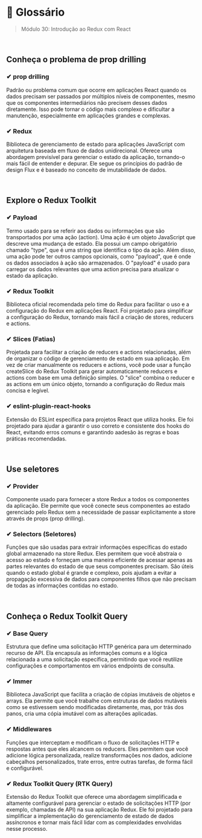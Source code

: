 # 📌 Glossário
> Módulo 30: Introdução ao Redux com React

<br>

## Conheça o problema de prop drilling
### ✔ prop drilling
Padrão ou problema comum que ocorre em aplicações React quando os dados precisam ser passados por múltiplos níveis de componentes, mesmo que os componentes intermediários não precisem desses dados diretamente. Isso pode tornar o código mais complexo e dificultar a manutenção, especialmente em aplicações grandes e complexas.

### ✔ Redux
Biblioteca de gerenciamento de estado para aplicações JavaScript com arquitetura baseada em fluxo de dados unidirecional. Oferece uma abordagem previsível para gerenciar o estado da aplicação, tornando-o mais fácil de entender e depurar. Ele segue os princípios do padrão de design Flux e é baseado no conceito de imutabilidade de dados.

<br>

## Explore o Redux Toolkit
### ✔ Payload
Termo usado para se referir aos dados ou informações que são transportados por uma ação (action). Uma ação é um objeto JavaScript que descreve uma mudança de estado. Ela possui um campo obrigatório chamado "type", que é uma string que identifica o tipo da ação. Além disso, uma ação pode ter outros campos opcionais, como "payload", que é onde os dados associados à ação são armazenados. O "payload" é usado para carregar os dados relevantes que uma action precisa para atualizar o estado da aplicação.

### ✔ Redux Toolkit
Biblioteca oficial recomendada pelo time do Redux para facilitar o uso e a configuração do Redux em aplicações React. Foi projetado para simplificar a configuração do Redux, tornando mais fácil a criação de stores, reducers e actions. 

### ✔ Slices (Fatias)
Projetada para facilitar a criação de reducers e actions relacionadas, além de organizar o código de gerenciamento de estado em sua aplicação. Em vez de criar manualmente os reducers e actions, você pode usar a função createSlice do Redux Toolkit para gerar automaticamente reducers e actions com base em uma definição simples. O "slice" combina o reducer e as actions em um único objeto, tornando a configuração do Redux mais concisa e legível.

### ✔ eslint-plugin-react-hooks
Extensão do ESLint específica para projetos React que utiliza hooks. Ele foi projetado para ajudar a garantir o uso correto e consistente dos hooks do React, evitando erros comuns e garantindo aadesão às regras e boas práticas recomendadas.

<br>

## Use seletores
### ✔ Provider
Componente usado para fornecer a store Redux a todos os componentes da aplicação. Ele permite que você conecte seus componentes ao estado gerenciado pelo Redux sem a necessidade de passar explicitamente a store através de props (prop drilling).

### ✔ Selectors (Seletores)
Funções que são usadas para extrair informações específicas do estado global armazenado na store Redux. Eles permitem que você abstraia o acesso ao estado e forneçam uma maneira eficiente de acessar apenas as partes relevantes do estado de que seus componentes precisam. São úteis quando o estado global é grande e complexo, pois ajudam a evitar a propagação excessiva de dados para componentes filhos que não precisam de todas as informações contidas no estado.

<br>

## Conheça o Redux Toolkit Query
### ✔ Base Query 
Estrutura que define uma solicitação HTTP genérica para um determinado recurso de API. Ela encapsula as informações comuns e a lógica relacionada a uma solicitação específica, permitindo que você reutilize configurações e comportamentos em vários endpoints de consulta.

### ✔ Immer
Biblioteca JavaScript que facilita a criação de cópias imutáveis de objetos e arrays. Ela permite que você trabalhe com estruturas de dados mutáveis como se estivessem sendo modificadas diretamente, mas, por trás dos panos, cria uma cópia imutável com as alterações aplicadas.

### ✔ Middlewares
Funções que interceptam e modificam o fluxo de solicitações HTTP e respostas antes que eles alcancem os reducers. Eles permitem que você adicione lógica personalizada, realize transformações nos dados, adicione cabeçalhos personalizados, trate erros, entre outras tarefas, de forma fácil e configurável.

### ✔ Redux Toolkit Query (RTK Query)
Extensão do Redux Toolkit que oferece uma abordagem simplificada e altamente configurável para gerenciar o estado de solicitações HTTP (por exemplo, chamadas de API) na sua aplicação Redux. Ele foi projetado para simplificar a implementação do gerenciamento de estado de dados assíncronos e tornar mais fácil lidar com as complexidades envolvidas nesse processo. 
